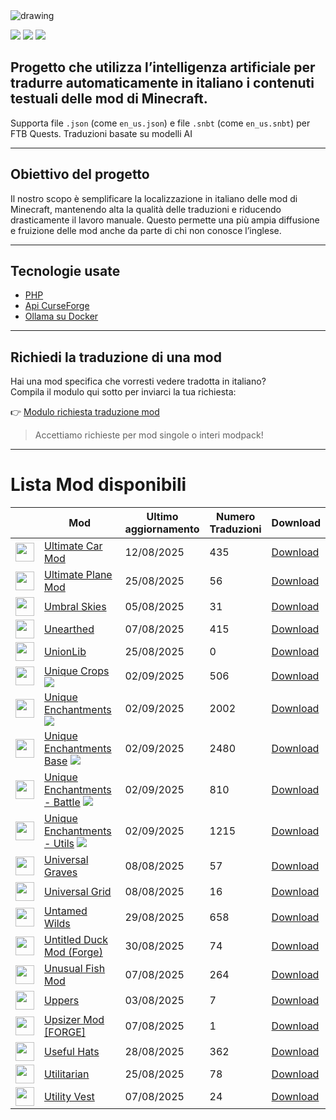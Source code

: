 <img src="https://cdn.worldvectorlogo.com/logos/minecraft.svg" alt="drawing" />

![](https://img.shields.io/badge/Ultimo%20Aggiornamento-02%2F09%2F2025-blue)
![](https://img.shields.io/badge/Mod%20tradotte-1896-green)
![](https://img.shields.io/badge/Quest%20tradotte-4-green)

## Progetto che utilizza l’intelligenza artificiale per **tradurre automaticamente in italiano** i contenuti testuali delle mod di Minecraft.
Supporta file `.json` (come `en_us.json`) e file `.snbt` (come `en_us.snbt`) per FTB Quests.
Traduzioni basate su modelli AI

---

## Obiettivo del progetto

Il nostro scopo è semplificare la localizzazione in italiano delle mod di Minecraft, mantenendo alta la qualità delle traduzioni e riducendo drasticamente il lavoro manuale. Questo permette una più ampia diffusione e fruizione delle mod anche da parte di chi non conosce l’inglese.

---

## Tecnologie usate

- [PHP](https://www.php.net/)
- [Api CurseForge](https://curseforge.com/)
- [Ollama su Docker](https://hub.docker.com/r/ollama/ollama)

---

## Richiedi la traduzione di una mod

Hai una mod specifica che vorresti vedere tradotta in italiano?  
Compila il modulo qui sotto per inviarci la tua richiesta:

👉 [Modulo richiesta traduzione mod](https://forms.gle/3SsGruLzzU6gDovv8)

> Accettiamo richieste per mod singole o interi modpack!

---
# Lista Mod disponibili

|  |Mod | Ultimo<br/>aggiornamento | Numero<br/>Traduzioni |Download |
| ---- | ---- | ---- | ---- | ---- |
| <img src="https://media.forgecdn.net/avatars/248/107/637167009352402084.png" loading="lazy" decoding="async" width="30" /> | [Ultimate Car Mod](https://www.curseforge.com/minecraft/mc-mods/ultimate-car-mod "Web Site")  | 12/08/2025 | 435 | [Download ](https://download-directory.github.io/?url=https%3A%2F%2Fgithub.com%2Ffrancescoparadisi14%2FMinecraftModItaTranslate%2Ftree%2Fmain%2Ftraduzioni%2Fassets%2Fcar "Download") |
| <img src="https://media.forgecdn.net/avatars/307/56/637387012816830832.png" loading="lazy" decoding="async" width="30" /> | [Ultimate Plane Mod](https://www.curseforge.com/minecraft/mc-mods/ultimate-plane-mod "Web Site")  | 25/08/2025 | 56 | [Download ](https://download-directory.github.io/?url=https%3A%2F%2Fgithub.com%2Ffrancescoparadisi14%2FMinecraftModItaTranslate%2Ftree%2Fmain%2Ftraduzioni%2Fassets%2Fplane "Download") |
| <img src="https://media.forgecdn.net/avatars/810/971/638183246156426755.png" loading="lazy" decoding="async" width="30" /> | [Umbral Skies](https://www.curseforge.com/minecraft/mc-mods/umbral-skies "Web Site")  | 05/08/2025 | 31 | [Download ](https://download-directory.github.io/?url=https%3A%2F%2Fgithub.com%2Ffrancescoparadisi14%2FMinecraftModItaTranslate%2Ftree%2Fmain%2Ftraduzioni%2Fassets%2Fumbral_skies "Download") |
| <img src="https://media.forgecdn.net/avatars/345/256/637492547562298213.png" loading="lazy" decoding="async" width="30" /> | [Unearthed](https://www.curseforge.com/minecraft/mc-mods/unearthed "Web Site")  | 07/08/2025 | 415 | [Download ](https://download-directory.github.io/?url=https%3A%2F%2Fgithub.com%2Ffrancescoparadisi14%2FMinecraftModItaTranslate%2Ftree%2Fmain%2Ftraduzioni%2Fassets%2Funearthed "Download") |
| <img src="https://media.forgecdn.net/avatars/310/315/637398390584010558.png" loading="lazy" decoding="async" width="30" /> | [UnionLib](https://www.curseforge.com/minecraft/mc-mods/unionlib "Web Site")  | 25/08/2025 | 0 | [Download ](https://download-directory.github.io/?url=https%3A%2F%2Fgithub.com%2Ffrancescoparadisi14%2FMinecraftModItaTranslate%2Ftree%2Fmain%2Ftraduzioni%2Fassets%2Funionlib "Download") |
| <img src="https://media.forgecdn.net/avatars/89/323/636230649968173986.png" loading="lazy" decoding="async" width="30" /> | [Unique Crops](https://www.curseforge.com/minecraft/mc-mods/unique-crops "Web Site") ![](https://img.shields.io/badge/NEW-red) | 02/09/2025 | 506 | [Download ](https://download-directory.github.io/?url=https%3A%2F%2Fgithub.com%2Ffrancescoparadisi14%2FMinecraftModItaTranslate%2Ftree%2Fmain%2Ftraduzioni%2Fassets%2Funiquecrops "Download") |
| <img src="https://media.forgecdn.net/avatars/233/584/637072882909891275.png" loading="lazy" decoding="async" width="30" /> | [Unique Enchantments](https://www.curseforge.com/minecraft/mc-mods/unique-enchantments "Web Site") ![](https://img.shields.io/badge/NEW-red) | 02/09/2025 | 2002 | [Download ](https://download-directory.github.io/?url=https%3A%2F%2Fgithub.com%2Ffrancescoparadisi14%2FMinecraftModItaTranslate%2Ftree%2Fmain%2Ftraduzioni%2Fassets%2Funiquee "Download") |
| <img src="https://media.forgecdn.net/avatars/419/414/637646471689170111.png" loading="lazy" decoding="async" width="30" /> | [Unique Enchantments Base](https://www.curseforge.com/minecraft/mc-mods/unique-enchantments-base "Web Site") ![](https://img.shields.io/badge/NEW-red) | 02/09/2025 | 2480 | [Download ](https://download-directory.github.io/?url=https%3A%2F%2Fgithub.com%2Ffrancescoparadisi14%2FMinecraftModItaTranslate%2Ftree%2Fmain%2Ftraduzioni%2Fassets%2Funiquebase "Download") |
| <img src="https://media.forgecdn.net/avatars/392/550/637586835268352081.png" loading="lazy" decoding="async" width="30" /> | [Unique Enchantments - Battle](https://www.curseforge.com/minecraft/mc-mods/unique-enchantments-battle "Web Site") ![](https://img.shields.io/badge/NEW-red) | 02/09/2025 | 810 | [Download ](https://download-directory.github.io/?url=https%3A%2F%2Fgithub.com%2Ffrancescoparadisi14%2FMinecraftModItaTranslate%2Ftree%2Fmain%2Ftraduzioni%2Fassets%2Funiquebattle "Download") |
| <img src="https://media.forgecdn.net/avatars/270/807/637246363696611705.png" loading="lazy" decoding="async" width="30" /> | [Unique Enchantments - Utils](https://www.curseforge.com/minecraft/mc-mods/unique-enchantments-utils "Web Site") ![](https://img.shields.io/badge/NEW-red) | 02/09/2025 | 1215 | [Download ](https://download-directory.github.io/?url=https%3A%2F%2Fgithub.com%2Ffrancescoparadisi14%2FMinecraftModItaTranslate%2Ftree%2Fmain%2Ftraduzioni%2Fassets%2Funiqueutil "Download") |
| <img src="https://media.forgecdn.net/avatars/839/702/638233006907825987.png" loading="lazy" decoding="async" width="30" /> | [Universal Graves](https://www.curseforge.com/minecraft/mc-mods/universal-graves "Web Site")  | 08/08/2025 | 57 | [Download ](https://download-directory.github.io/?url=https%3A%2F%2Fgithub.com%2Ffrancescoparadisi14%2FMinecraftModItaTranslate%2Ftree%2Fmain%2Ftraduzioni%2Fassets%2Funiversal_graves "Download") |
| <img src="https://media.forgecdn.net/avatars/456/308/637726596490033499.png" loading="lazy" decoding="async" width="30" /> | [Universal Grid](https://www.curseforge.com/minecraft/mc-mods/universal-grid "Web Site")  | 08/08/2025 | 16 | [Download ](https://download-directory.github.io/?url=https%3A%2F%2Fgithub.com%2Ffrancescoparadisi14%2FMinecraftModItaTranslate%2Ftree%2Fmain%2Ftraduzioni%2Fassets%2Funiversalgrid "Download") |
| <img src="https://media.forgecdn.net/avatars/355/325/637514224581928972.png" loading="lazy" decoding="async" width="30" /> | [Untamed Wilds](https://www.curseforge.com/minecraft/mc-mods/untamedwilds "Web Site")  | 29/08/2025 | 658 | [Download ](https://download-directory.github.io/?url=https%3A%2F%2Fgithub.com%2Ffrancescoparadisi14%2FMinecraftModItaTranslate%2Ftree%2Fmain%2Ftraduzioni%2Fassets%2Funtamedwilds "Download") |
| <img src="https://media.forgecdn.net/avatars/349/297/637501106278572747.png" loading="lazy" decoding="async" width="30" /> | [Untitled Duck Mod (Forge)](https://www.curseforge.com/minecraft/mc-mods/untitled-duck-mod-forge "Web Site")  | 30/08/2025 | 74 | [Download ](https://download-directory.github.io/?url=https%3A%2F%2Fgithub.com%2Ffrancescoparadisi14%2FMinecraftModItaTranslate%2Ftree%2Fmain%2Ftraduzioni%2Fassets%2Funtitledduckmod "Download") |
| <img src="https://media.forgecdn.net/avatars/908/900/638361354663518016.png" loading="lazy" decoding="async" width="30" /> | [Unusual Fish Mod](https://www.curseforge.com/minecraft/mc-mods/unusual-fish-mod "Web Site")  | 07/08/2025 | 264 | [Download ](https://download-directory.github.io/?url=https%3A%2F%2Fgithub.com%2Ffrancescoparadisi14%2FMinecraftModItaTranslate%2Ftree%2Fmain%2Ftraduzioni%2Fassets%2Funusualfishmod "Download") |
| <img src="https://media.forgecdn.net/avatars/129/273/636455828517807657.png" loading="lazy" decoding="async" width="30" /> | [Uppers](https://www.curseforge.com/minecraft/mc-mods/uppers "Web Site")  | 03/08/2025 | 7 | [Download ](https://download-directory.github.io/?url=https%3A%2F%2Fgithub.com%2Ffrancescoparadisi14%2FMinecraftModItaTranslate%2Ftree%2Fmain%2Ftraduzioni%2Fassets%2Fuppers "Download") |
| <img src="https://media.forgecdn.net/avatars/27/900/635818277948202004.png" loading="lazy" decoding="async" width="30" /> | [Upsizer Mod [FORGE]](https://www.curseforge.com/minecraft/mc-mods/upsizer-mod "Web Site")  | 07/08/2025 | 1 | [Download ](https://download-directory.github.io/?url=https%3A%2F%2Fgithub.com%2Ffrancescoparadisi14%2FMinecraftModItaTranslate%2Ftree%2Fmain%2Ftraduzioni%2Fassets%2Fupsizer "Download") |
| <img src="https://media.forgecdn.net/avatars/329/388/637454854801502594.png" loading="lazy" decoding="async" width="30" /> | [Useful Hats](https://www.curseforge.com/minecraft/mc-mods/useful-hats "Web Site")  | 28/08/2025 | 362 | [Download ](https://download-directory.github.io/?url=https%3A%2F%2Fgithub.com%2Ffrancescoparadisi14%2FMinecraftModItaTranslate%2Ftree%2Fmain%2Ftraduzioni%2Fassets%2Fusefulhats "Download") |
| <img src="https://media.forgecdn.net/avatars/896/884/638341987824979049.png" loading="lazy" decoding="async" width="30" /> | [Utilitarian](https://www.curseforge.com/minecraft/mc-mods/utilitarian "Web Site")  | 25/08/2025 | 78 | [Download ](https://download-directory.github.io/?url=https%3A%2F%2Fgithub.com%2Ffrancescoparadisi14%2FMinecraftModItaTranslate%2Ftree%2Fmain%2Ftraduzioni%2Fassets%2Futilitarian "Download") |
| <img src="https://media.forgecdn.net/avatars/1309/911/638851729190160548.png" loading="lazy" decoding="async" width="30" /> | [Utility Vest](https://www.curseforge.com/minecraft/mc-mods/utility-vest "Web Site")  | 07/08/2025 | 24 | [Download ](https://download-directory.github.io/?url=https%3A%2F%2Fgithub.com%2Ffrancescoparadisi14%2FMinecraftModItaTranslate%2Ftree%2Fmain%2Ftraduzioni%2Fassets%2Futilityvest "Download") |